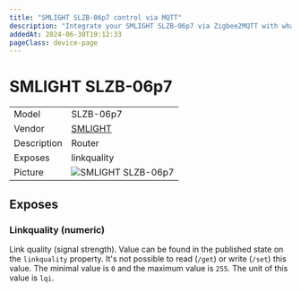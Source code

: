 ```yaml
---
title: "SMLIGHT SLZB-06p7 control via MQTT"
description: "Integrate your SMLIGHT SLZB-06p7 via Zigbee2MQTT with whatever smart home infrastructure you are using without the vendor's bridge or gateway."
addedAt: 2024-06-30T19:12:33
pageClass: device-page
---
```


<!-- !!!! -->
<!-- ATTENTION: This file is auto-generated through docgen! -->
<!-- You can only edit the "Notes"-Section between the two comment lines "Notes BEGIN" and "Notes END". -->
<!-- Do not use h1 or h2 heading within "## Notes"-Section. -->
<!-- !!!! -->

# SMLIGHT SLZB-06p7

|     |     |
|-----|-----|
| Model | SLZB-06p7  |
| Vendor  | [SMLIGHT](/supported-devices/#v=SMLIGHT)  |
| Description | Router |
| Exposes | linkquality |
| Picture | ![SMLIGHT SLZB-06p7](https://www.zigbee2mqtt.io/images/devices/SLZB-06p7.png) |


<!-- Notes BEGIN: You can edit here. Add "## Notes" headline if not already present. -->


<!-- Notes END: Do not edit below this line -->




## Exposes

### Linkquality (numeric)
Link quality (signal strength).
Value can be found in the published state on the `linkquality` property.
It's not possible to read (`/get`) or write (`/set`) this value.
The minimal value is `0` and the maximum value is `255`.
The unit of this value is `lqi`.

